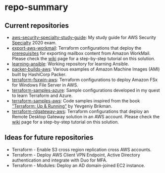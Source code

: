 # repo-summary

## Current repositories
* [aws-security-specialty-study-guide](https://github.com/RaduLupan/aws-security-specialty-study-guide/):
My study guide for AWS Security [Specialty](https://aws.amazon.com/certification/certified-security-specialty/) 2020 exam.
* [export-aws-workmail](https://github.com/RaduLupan/export-aws-workmail/):
Terraform configurations that deploy the [prerequisites](https://docs.aws.amazon.com/workmail/latest/adminguide/mail-export.html) for exporting mailbox content from Amazon WorkMail.
Please check the [wiki](https://github.com/RaduLupan/export-aws-workmail/wiki) page for a step-by-step tutorial on this solution.
* [learning-ansible](https://github.com/RaduLupan/learning-ansible/): Working repository for learning Ansible.
* [packer-builds-aws](https://github.com/RaduLupan/packer-builds-aws/):
Various examples of Amazon Machine Images (AMI) built by HashiCorp Packer.
* [terraform-fsxwin-aws](https://github.com/RaduLupan/terraform-fsxwin-aws/):
Terraform configurations to deploy Amazon FSx for Windows File Server in AWS.
* [terraform-samples-azure](https://github.com/RaduLupan/terraform-samples-azure/):
Sample configurations developed in my quest to learn Terraform and Azure.
* [terraform-samples-aws](https://github.com/RaduLupan/terraform-samples-aws/):
Code samples inspired from the book ["Terraform: Up & Running"](https://www.terraformupandrunning.com/) by Yevgeniy Brikman. 
* [terraform-rdgateway-aws](https://github.com/RaduLupan/terraform-rdgateway-aws/):
Terraform configurations that deploy an Remote Desktop Gateway solution in an AWS account. Please check the [wiki](https://github.com/RaduLupan/terraform-rdgateway-aws/wiki) page for a step-by-step tutorial on this solution.
## Ideas for future repositories
* Terraform - Enable S3 cross region replication cross AWS accounts.
* Terraform - Deploy AWS Client VPN Endpoint, Active Directory authentication and integrate with Duo for MFA.
* Terraform - Modules: Deploy an AD domain-joined EC2 instance.